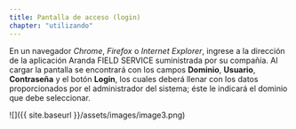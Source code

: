 ```yaml
---
title: Pantalla de acceso (login)
chapter: "utilizando"
---
```


En un navegador _Chrome_, _Firefox_ o _Internet Explorer_, ingrese a la dirección de la aplicación Aranda FIELD SERVICE suministrada por su compañía. Al cargar la pantalla se encontrará con los campos **Dominio**, **Usuario**, **Contraseña** y el botón **Login**, los cuales deberá llenar con los datos proporcionados por el administrador del sistema; éste le indicará el dominio que debe seleccionar.

![]({{ site.baseurl }}/assets/images/image3.png)
